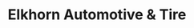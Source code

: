 ---
title: "Elkhorn Automotive & Tire"
url: /elkhorn/elkhorn-automotive-and-tire/
shop: car repair
---